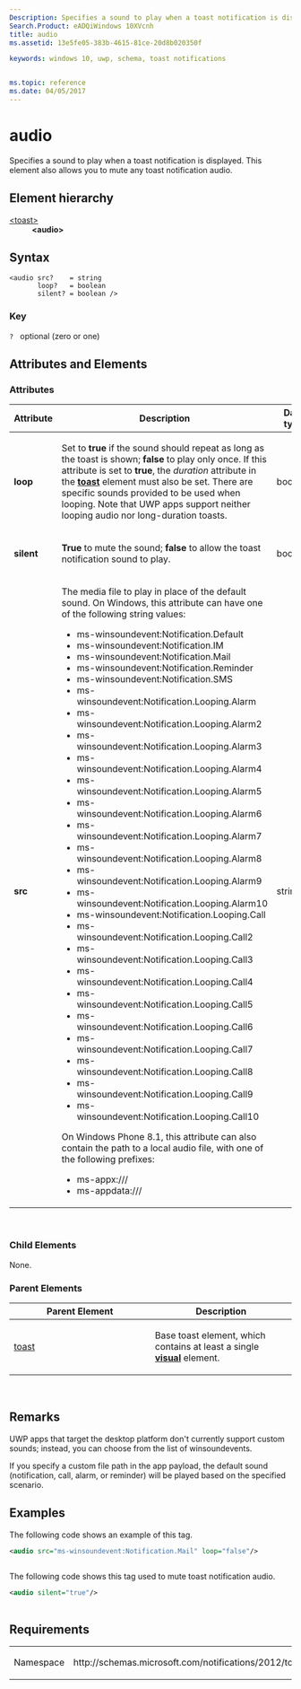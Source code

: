 ```yaml
---
Description: Specifies a sound to play when a toast notification is displayed.
Search.Product: eADQiWindows 10XVcnh
title: audio
ms.assetid: 13e5fe05-383b-4615-81ce-20d8b020350f

keywords: windows 10, uwp, schema, toast notifications


ms.topic: reference
ms.date: 04/05/2017
---
```


# audio


Specifies a sound to play when a toast notification is displayed. This element also allows you to mute any toast notification audio.

## Element hierarchy

<dl>
<dt><a href="element-toast.md">&lt;toast&gt;</a></dt>
<dd><b>&lt;audio&gt;</b></dd>
</dl>

## Syntax

``` syntax
<audio src?    = string
       loop?   = boolean
       silent? = boolean />
```

### Key

`?`   optional (zero or one)

## Attributes and Elements


### Attributes

<table>
<colgroup>
<col width="20%" />
<col width="20%" />
<col width="20%" />
<col width="20%" />
<col width="20%" />
</colgroup>
<thead>
<tr class="header">
<th>Attribute</th>
<th>Description</th>
<th>Data type</th>
<th>Required</th>
<th>Default value</th>
</tr>
</thead>
<tbody>
<tr class="odd">
<td><strong>loop</strong></td>
<td><p>Set to <strong>true</strong> if the sound should repeat as long as the toast is shown; <strong>false</strong> to play only once. If this attribute is set to <strong>true</strong>, the <em>duration</em> attribute in the <a href="element-toast.md"><strong>toast</strong></a>  element must also be set. There are specific sounds provided to be used when looping. Note that UWP apps support neither looping audio nor long-duration toasts.</p></td>
<td>boolean</td>
<td>No</td>
<td>false</td>
</tr>
<tr class="even">
<td><strong>silent</strong></td>
<td><p><strong>True</strong> to mute the sound; <strong>false</strong> to allow the toast notification sound to play.</p></td>
<td>boolean</td>
<td>No</td>
<td>false</td>
</tr>
<tr class="odd">
<td><strong>src</strong></td>
<td><p>The media file to play in place of the default sound. On Windows, this attribute can have one of the following string values:</p>
<ul>
<li>ms-winsoundevent:Notification.Default</li>
<li>ms-winsoundevent:Notification.IM</li>
<li>ms-winsoundevent:Notification.Mail</li>
<li>ms-winsoundevent:Notification.Reminder</li>
<li>ms-winsoundevent:Notification.SMS</li>
<li>ms-winsoundevent:Notification.Looping.Alarm</li>
<li>ms-winsoundevent:Notification.Looping.Alarm2</li>
<li>ms-winsoundevent:Notification.Looping.Alarm3</li>
<li>ms-winsoundevent:Notification.Looping.Alarm4</li>
<li>ms-winsoundevent:Notification.Looping.Alarm5</li>
<li>ms-winsoundevent:Notification.Looping.Alarm6</li>
<li>ms-winsoundevent:Notification.Looping.Alarm7</li>
<li>ms-winsoundevent:Notification.Looping.Alarm8</li>
<li>ms-winsoundevent:Notification.Looping.Alarm9</li>
<li>ms-winsoundevent:Notification.Looping.Alarm10</li>
<li>ms-winsoundevent:Notification.Looping.Call</li>
<li>ms-winsoundevent:Notification.Looping.Call2</li>
<li>ms-winsoundevent:Notification.Looping.Call3</li>
<li>ms-winsoundevent:Notification.Looping.Call4</li>
<li>ms-winsoundevent:Notification.Looping.Call5</li>
<li>ms-winsoundevent:Notification.Looping.Call6</li>
<li>ms-winsoundevent:Notification.Looping.Call7</li>
<li>ms-winsoundevent:Notification.Looping.Call8</li>
<li>ms-winsoundevent:Notification.Looping.Call9</li>
<li>ms-winsoundevent:Notification.Looping.Call10</li>
</ul>
<p>On Windows Phone 8.1, this attribute can also contain the path to a local audio file, with one of the following prefixes:</p>
<ul>
<li>ms-appx:///</li>
<li>ms-appdata:///</li>
</ul></td>
<td>string</td>
<td>No</td>
<td>None</td>
</tr>
</tbody>
</table>

 

### Child Elements

None.

### Parent Elements

<table>
<colgroup>
<col width="50%" />
<col width="50%" />
</colgroup>
<thead>
<tr class="header">
<th>Parent Element</th>
<th>Description</th>
</tr>
</thead>
<tbody>
<tr class="odd">
<td><a href="element-toast.md">toast</a> </td>
<td><p>Base toast element, which contains at least a single <a href="element-visual.md"><strong>visual</strong></a>  element.</p></td>
</tr>
</tbody>
</table>

 

## Remarks

UWP apps that target the desktop platform don't currently support custom sounds; instead, you can choose from the list of winsoundevents.

If you specify a custom file path in the app payload, the default sound (notification, call, alarm, or reminder) will be played based on the specified scenario.

## Examples

The following code shows an example of this tag.

```XML
<audio src="ms-winsoundevent:Notification.Mail" loop="false"/>
                
```

The following code shows this tag used to mute toast notification audio.

```XML
<audio silent="true"/>
                
```

## Requirements

<table>
<colgroup>
<col width="50%" />
<col width="50%" />
</colgroup>
<tbody>
<tr class="odd">
<td><p>Namespace</p></td>
<td><p>http://schemas.microsoft.com/notifications/2012/toast.xsd</p></td>
</tr>
</tbody>
</table>

 

 



